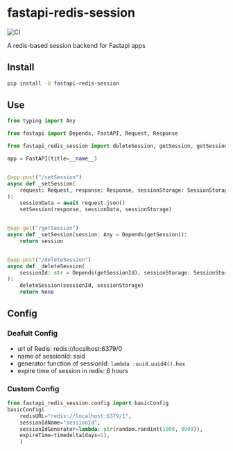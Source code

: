 # fastapi-redis-session

![CI](https://github.com/duyixian1234/fastapi-redis-session/workflows/CI/badge.svg?branch=master)

A redis-based session backend for Fastapi apps

## Install

```bash
pip install -U fastapi-redis-session
```

## Use

```python
from typing import Any

from fastapi import Depends, FastAPI, Request, Response

from fastapi_redis_session import deleteSession, getSession, getSessionId, getSessionStorage, setSession, SessionStorage

app = FastAPI(title=__name__)


@app.post("/setSession")
async def _setSession(
    request: Request, response: Response, sessionStorage: SessionStorage = Depends(getSessionStorage)
):
    sessionData = await request.json()
    setSession(response, sessionData, sessionStorage)


@app.get("/getSession")
async def _setSession(session: Any = Depends(getSession)):
    return session


@app.post("/deleteSession")
async def _deleteSession(
    sessionId: str = Depends(getSessionId), sessionStorage: SessionStorage = Depends(getSessionStorage)
):
    deleteSession(sessionId, sessionStorage)
    return None

```

## Config

### Deafult Config

- url of Redis: redis://localhost:6379/0
- name of sessionId: ssid
- generator function of sessionId: `lambda :uuid.uuid4().hex`
- expire time of session in redis: 6 hours

### Custom Config

```python
from fastapi_redis_session.config import basicConfig
basicConfig(
    redisURL="redis://localhost:6379/1",
    sessionIdName="sessionId",
    sessionIdGenerator=lambda: str(random.randint(1000, 9999)),
    expireTime=timedelta(days=1),
    )
```
